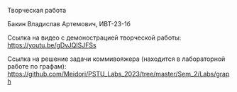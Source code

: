 Творческая работа

Бакин Владислав Артемович, ИВТ-23-1б

Ссылка на видео с демонострацией творческой работы: https://youtu.be/gDvJQISJFSs

Ссылка на решение задачи коммивояжера (находится в лабораторной работе по графам): https://github.com/Meidori/PSTU_Labs_2023/tree/master/Sem_2/Labs/graph
